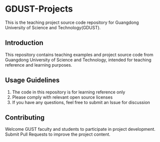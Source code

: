 # GDUST-Projects

This is the teaching project source code repository for Guangdong University of Science and Technology(GDUST).

## Introduction

This repository contains teaching examples and project source code from Guangdong University of Science and Technology, intended for teaching reference and learning purposes.

## Usage Guidelines

1. The code in this repository is for learning reference only
2. Please comply with relevant open source licenses
3. If you have any questions, feel free to submit an Issue for discussion

## Contributing

Welcome GUST faculty and students to participate in project development. Submit Pull Requests to improve the project content.
